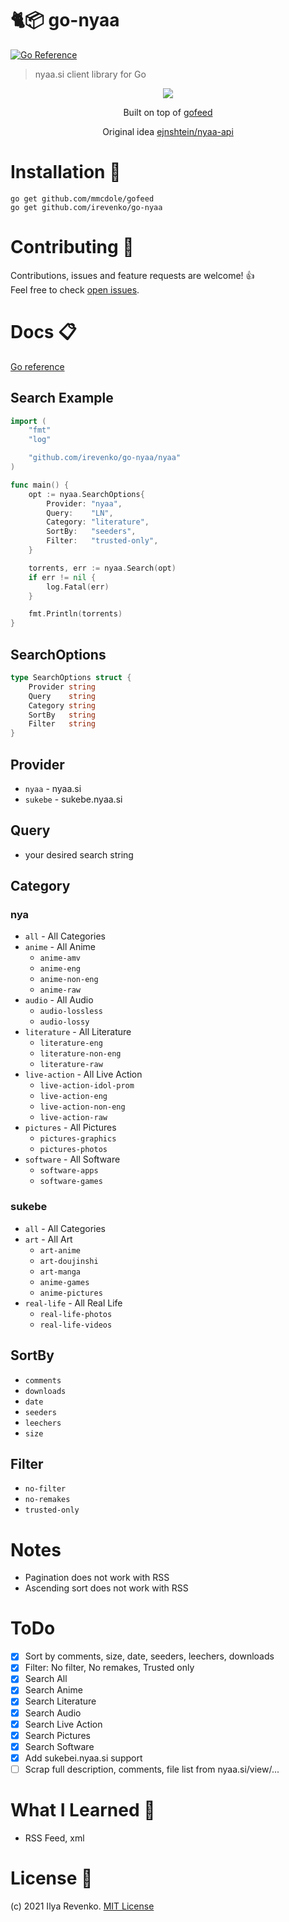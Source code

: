 # 🐈📦 go-nyaa

[![Go Reference](https://pkg.go.dev/badge/github.com/irevenko/go-nyaa.svg)](https://pkg.go.dev/github.com/irevenko/go-nyaa)

> nyaa.si client library for Go

<p align="center"><img src="https://avatars.githubusercontent.com/u/28658394?s=200&v=4"></p>

<p align="center">Built on top of <a href="https://github.com/mmcdole/gofeed">gofeed</a>
<p align="center">Original idea <a href="https://github.com/ejnshtein/nyaa-api">ejnshtein/nyaa-api</a></p>


# Installation 🔨
```go get github.com/mmcdole/gofeed``` <br>
```go get github.com/irevenko/go-nyaa```

# Contributing 🤝
Contributions, issues and feature requests are welcome! 👍 <br>
Feel free to check [open issues](https://github.com/irevenko/go-nyaa/issues).

# Docs 📋
<a href="https://pkg.go.dev/github.com/irevenko/go-nyaa">Go reference</a>

## Search Example

```go
import ( 
    "fmt"
    "log"

	"github.com/irevenko/go-nyaa/nyaa"
)

func main() {
    opt := nyaa.SearchOptions{
        Provider: "nyaa",
        Query:    "LN",
        Category: "literature",
        SortBy:   "seeders",
        Filter:   "trusted-only",
    }

    torrents, err := nyaa.Search(opt)
    if err != nil {
        log.Fatal(err)
    }

    fmt.Println(torrents)
}
```

## SearchOptions
```go
type SearchOptions struct {
    Provider string
	Query    string
	Category string
	SortBy   string
	Filter   string
}
```

## Provider
- ```nyaa``` - nyaa.si
- ```sukebe``` - sukebe.nyaa.si

## Query
- your desired search string

## Category
### nya
* ```all``` - All Categories
* ```anime``` - All Anime
    * ```anime-amv``` 
    * ```anime-eng```
    * ```anime-non-eng```
    * ```anime-raw```
* ```audio``` - All Audio
    * ```audio-lossless``` 
    * ```audio-lossy```
* ```literature``` - All Literature
    * ```literature-eng``` 
    * ```literature-non-eng```
    * ```literature-raw``` 
* ```live-action``` - All Live Action
    * ```live-action-idol-prom``` 
    * ```live-action-eng```
    * ```live-action-non-eng```
    * ```live-action-raw```
* ```pictures``` - All Pictures
    * ```pictures-graphics``` 
    * ```pictures-photos``` 
* ```software``` - All Software
    * ```software-apps``` 
    * ```software-games```

### sukebe
* ```all``` - All Categories
* ```art``` - All Art
    * ```art-anime``` 
    * ```art-doujinshi```
    * ```art-manga```
    * ```anime-games```
    * ```anime-pictures```
* ```real-life``` - All Real Life
    * ```real-life-photos``` 
    * ```real-life-videos```

## SortBy
- ```comments```
- ```downloads``` 
- ```date``` 
- ```seeders``` 
- ```leechers```
- ```size``` 

## Filter
- ```no-filter```
- ```no-remakes``` 
- ```trusted-only``` 

# Notes
- Pagination does not work with RSS
- Ascending sort does not work with RSS

# ToDo
- [x] Sort by comments, size, date, seeders, leechers, downloads
- [x] Filter: No filter, No remakes, Trusted only 
- [x] Search All
- [x] Search Anime
- [x] Search Literature
- [x] Search Audio
- [x] Search Live Action
- [x] Search Pictures
- [x] Search Software
- [x] Add sukebei.nyaa.si support
- [ ] Scrap full description, comments, file list from nyaa.si/view/...

# What I Learned 🧠
- RSS Feed, xml

# License 📑 
(c) 2021 Ilya Revenko. [MIT License](https://tldrlegal.com/license/mit-license)